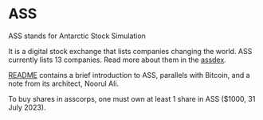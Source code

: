 # ASS
ASS stands for Antarctic Stock Simulation

It is a digital stock exchange that lists companies changing the world. ASS currently lists 13 companies. Read more about them in the [assdex](https://github.com/alinoorul/ass/blob/main/assdex.pdf).

[README](https://github.com/alinoorul/ass/blob/main/readme.pdf) contains a brief introduction to ASS, parallels with Bitcoin, and a note from its architect, Noorul Ali.

To buy shares in asscorps, one must own at least 1 share in ASS ($1000, 31 July 2023).
